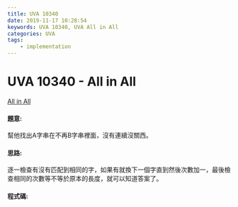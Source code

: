 ```yaml
---
title: UVA 10340
date: 2019-11-17 10:28:54
keywords: UVA 10340, UVA All in All
categories: UVA
tags:
    - implementation
---
```

# UVA 10340 - All in All
[All in All](https://onlinejudge.org/external/103/10340.pdf)

#### 題意:
幫他找出A字串在不再B字串裡面，沒有連續沒關西。
<!-- more -->
#### 思路:
逐一檢查有沒有匹配到相同的字，如果有就換下一個字直到然後次數加一，最後檢查相同的次數等不等於原本的長度，就可以知道答案了。

#### 程式碼:
<script src="https://gist.github.com/Daviswww/8f601b9d5c30cf3a6bd30a1c93650b31.js"></script>